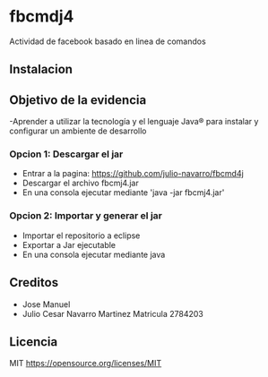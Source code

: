 # fbcmdj4

Actividad de facebook basado en linea de comandos

## Instalacion

## Objetivo de la evidencia
-Aprender a utilizar la tecnología y el lenguaje Java® para instalar y configurar un ambiente de desarrollo

### Opcion 1: Descargar el jar
- Entrar a la pagina: https://github.com/julio-navarro/fbcmd4j
- Descargar el archivo fbcmj4.jar
- En una consola ejecutar mediante 'java -jar fbcmj4.jar'

### Opcion 2: Importar y generar el jar
- Importar el repositorio a eclipse
- Exportar a Jar ejecutable
- En una consola ejecutar mediante java

## Creditos
- Jose Manuel
- Julio Cesar Navarro Martinez Matricula 2784203

## Licencia

MIT
https://opensource.org/licenses/MIT
